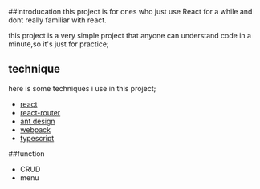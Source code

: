 ##introducation
this project is for ones who just use React for a while and dont really familiar with react.

this project is a very simple project that anyone can understand code in a minute,so it's just for practice;
## technique
here is some techniques i use in this project;
- [react](https://reactjs.org/ "react")
- [react-router](https://github.com/ReactTraining/react-router "react-router")
- [ant design](https://ant.design/ "ant design")
- [webpack](https://www.webpackjs.com/ "webpack")
- [typescript](http://www.typescriptlang.org/ "typescript")

##function
- CRUD
- menu
